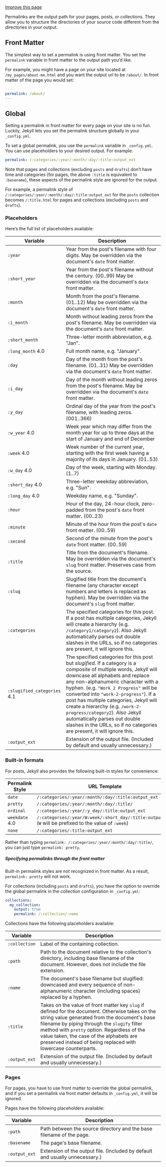 [Improve this page](https://github.com/jekyll/jekyll/edit/master/docs/_docs/permalinks.md)

Permalinks are the output path for your pages, posts, or collections. They allow you to structure the directories of your source code different from the directories in your output.

## Front Matter

The simplest way to set a permalink is using front matter. You set the `permalink` variable in front matter to the output path you’d like.

For example, you might have a page on your site located at `/my_pages/about-me.html` and you want the output url to be `/about/`. In front matter of the page you would set:

```yaml
---
permalink: /about/
---
```

## Global

Setting a permalink in front matter for every page on your site is no fun. Luckily, Jekyll lets you set the permalink structure globally in your `_config.yml`.

To set a global permalink, you use the `permalink` variable in `_config.yml`. You can use placeholders to your desired output. For example:

```yaml
permalink: /:categories/:year/:month/:day/:title:output_ext
```

Note that pages and collections (excluding `posts` and `drafts`) don’t have time and categories (for pages, the above `:title` is equivalent to `:basename`), these aspects of the permalink style are ignored for the output.

For example, a permalink style of `/:categories/:year/:month/:day/:title:output_ext` for the `posts` collection becomes `/:title.html` for pages and collections (excluding `posts` and `drafts`).

### Placeholders

Here’s the full list of placeholders available:

| Variable | Description |
| --- | --- |
| `:year` | Year from the post's filename with four digits. May be overridden via the document's `date` front matter. |
| `:short_year` | Year from the post's filename without the century. (00..99) May be overridden via the document's `date` front matter. |
| `:month` | Month from the post's filename. (01..12) May be overridden via the document's `date` front matter. |
| `:i_month` | Month without leading zeros from the post's filename. May be overridden via the document's `date` front matter. |
| `:short_month` | Three-letter month abbreviation, e.g. "Jan". |
| `:long_month`  4.0 | Full month name, e.g. "January". |
| `:day` | Day of the month from the post's filename. (01..31) May be overridden via the document's `date` front matter. |
| `:i_day` | Day of the month without leading zeros from the post's filename. May be overridden via the document's `date` front matter. |
| `:y_day` | Ordinal day of the year from the post's filename, with leading zeros. (001..366) |
| `:w_year`  4.0 | Week year which may differ from the month year for up to three days at the start of January and end of December |
| `:week`  4.0 | Week number of the current year, starting with the first week having a majority of its days in January. (01..53) |
| `:w_day`  4.0 | Day of the week, starting with Monday. (1..7) |
| `:short_day`  4.0 | Three-letter weekday abbreviation, e.g. "Sun". |
| `:long_day`  4.0 | Weekday name, e.g. "Sunday". |
| `:hour` | Hour of the day, 24-hour clock, zero-padded from the post's `date` front matter. (00..23) |
| `:minute` | Minute of the hour from the post's `date` front matter. (00..59) |
| `:second` | Second of the minute from the post's `date` front matter. (00..59) |
| `:title` | Title from the document's filename. May be overridden via the document's `slug` front matter. Preserves case from the source. |
| `:slug` | Slugified title from the document's filename (any character except numbers and letters is replaced as hyphen). May be overridden via the document's `slug` front matter. |
| `:categories` | The specified categories for this post. If a post has multiple categories, Jekyll will create a hierarchy (e.g. `/category1/category2`). Also Jekyll automatically parses out double slashes in the URLs, so if no categories are present, it will ignore this. |
| `:slugified_categories`  4.1 | The specified categories for this post but *slugified*. If a category is a composite of multiple words, Jekyll will downcase all alphabets and replace any non-alphanumeric character with a hyphen. (e.g. `"Work 2 Progress"` will be converted into `"work-2-progress"`). If a post has multiple categories, Jekyll will create a hierarchy (e.g. `/work-2-progress/category2`). Also Jekyll automatically parses out double slashes in the URLs, so if no categories are present, it will ignore this. |
| `:output_ext` | Extension of the output file. (Included by default and usually unnecessary.) |

### Built-in formats

For posts, Jekyll also provides the following built-in styles for convenience:

| Permalink Style | URL Template |
| --- | --- |
| `date` | `/:categories/:year/:month/:day/:title:output_ext` |
| `pretty` | `/:categories/:year/:month/:day/:title/` |
| `ordinal` | `/:categories/:year/:y_day/:title:output_ext` |
| `weekdate`  4.0 | `/:categories/:year/W:week/:short_day/:title:output_ext`   (`W` will be prefixed to the value of `:week`) |
| `none` | `/:categories/:title:output_ext` |

Rather than typing `permalink: /:categories/:year/:month/:day/:title/`, you can just type `permalink: pretty`.

##### Specifying permalinks through the front matter

Built-in permalink styles are not recognized in front matter. As a result, `permalink: pretty` will not work.

For collections (including `posts` and `drafts`), you have the option to override the global permalink in the collection configuration in `_config.yml`:

```yaml
collections:
  my_collection:
    output: true
    permalink: /:collection/:name
```

Collections have the following placeholders available:

| Variable | Description |
| --- | --- |
| `:collection` | Label of the containing collection. |
| `:path` | Path to the document relative to the collection's directory, including base filename of the document. However, does not include the file extension. |
| `:name` | The document's base filename but slugified: downcased and every sequence of non-alphanumeric character (including spaces) replaced by a hyphen. |
| `:title` | Takes on the value of front matter key `slug` if defined for the document. Otherwise takes on the string value generated from the document's base filename by piping through the `slugify` filter method with `pretty` option.   Regardless of the value taken, the case of the alphabets are preserved instead of being replaced with lowercase counterparts. |
| `:output_ext` | Extension of the output file. (Included by default and usually unnecessary.) |

### Pages

For pages, you have to use front matter to override the global permalink, and if you set a permalink via front matter defaults in `_config.yml`, it will be ignored.

Pages have the following placeholders available:

| Variable | Description |
| --- | --- |
| `:path` | Path between the source directory and the base filename of the page. |
| `:basename` | The page's base filename. |
| `:output_ext` | Extension of the output file. (Included by default and usually unnecessary.) |